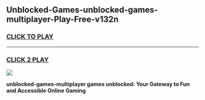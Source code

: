 
## Unblocked-Games-unblocked-games-multiplayer-Play-Free-v132n
<h3>
<a href="https://premium76.site?title=unblocked-games-multiplayer&ref=21A">CLICK TO PLAY</a></h3>
<hr>

<h3>
<a href="https://premium76.site?title=unblocked-games-multiplayer&ref=21A">CLICK 2 PLAY</a>
  
</h3>

<a href="https://premium76.site?title=unblocked-games-multiplayer&ref=21A"><img src="https://clearcache.store/games.png"></a>


**unblocked-games-multiplayer games unblocked: Your Gateway to Fun and Accessible Online Gaming**
